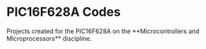 # PIC16F628A Codes

<p>
  Projects created for the PIC16F628A on the **Microcontrollers and Microprocessors** discipline.
</p>
